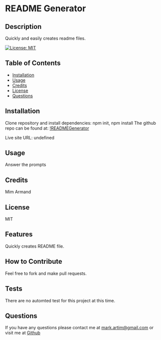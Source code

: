 # README Generator
        
## Description
Quickly and easily creates readme files.

[![License: MIT](https://img.shields.io/badge/License-MIT-yellow.svg)](https://opensource.org/licenses/MIT)
        
## Table of Contents
- [Installation](#installation)
- [Usage](#usage)
- [Credits](#credits)
- [License](#license)
- [Questions](#questions)

## Installation
Clone repository and install dependencies: npm init, npm install
The github repo can be found at: [!READMEGenerator](https://github.com/mark-artim/READMEGenerator)

Live site URL: undefined

## Usage
Answer the prompts


## Credits
Mim Armand


## License
MIT


## Features
Quickly creates README file.


## How to Contribute
Feel free to fork and make pull requests.


## Tests
There are no automted test for this project at this time.


## Questions
If you have any questions please contact me at mark.artim@gmail.com
 or visit me at [Github](https://github.com/mark-artim)
        